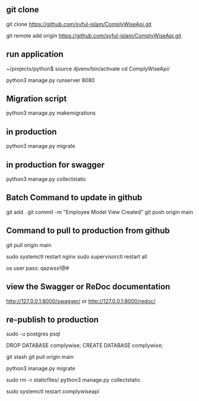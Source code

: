 ## git clone

git clone https://github.com/syful-islam/ComplyWiseApi.git

git remote add origin https://github.com/syful-islam/ComplyWiseApi.git

## run application

~/projects/python$ source djvenv/bin/activate
cd ComplyWiseApi/

python3 manage.py runserver 8080

## Migration script

python3 manage.py makemigrations

## in production

python3 manage.py migrate

## in production for swagger

python3 manage.py collectstatic

## Batch Command to update in github

git add .
git commit -m "Employee Model View Created"
git push origin main

## Command to pull to production from github

git pull origin main

sudo systemctl restart nginx
sudo supervisorctl restart all

os user pass: qazwsx!@#

## view the Swagger or ReDoc documentation

http://127.0.0.1:8000/swagger/ or
http://127.0.0.1:8000/redoc/

## re-publish to production

sudo -u postgres psql

DROP DATABASE complywise;
CREATE DATABASE complywise;

git stash
git pull origin main

python3 manage.py migrate

sudo rm -r staticfiles/
python3 manage.py collectstatic

sudo systemctl restart complywiseapi
